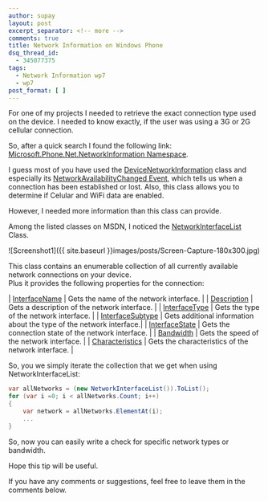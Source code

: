 ```yaml
---
author: supay
layout: post
excerpt_separator: <!-- more -->
comments: true
title: Network Information on Windows Phone
dsq_thread_id:
  - 345077375
tags:
  - Network Information wp7
  - wp7
post_format: [ ]
---
```

For one of my projects I needed to retrieve the exact connection type used on the device. I needed to know exactly, if the user was using a 3G or 2G cellular connection.

So, after a quick search I found the following link: [Microsoft.Phone.Net.NetworkInformation Namespace][1].

I guess most of you have used the [DeviceNetworkInformation][2] class and especially its [NetworkAvailabilityChanged Event][3], which tells us when a connection has been established or lost. Also, this class allows you to determine if Celular and WiFi data are enabled.

However, I needed more information than this class can provide.
<!-- more -->
Among the listed classes on MSDN, I noticed the [NetworkInterfaceList][5] Class.

![Screenshot1]({{ site.baseurl }}images/posts/Screen-Capture-180x300.jpg)

This class contains an enumerable collection of all currently available network connections on your device.  
Plus it provides the following properties for the connection:

| [InterfaceName][6] | Gets the name of the network interface. |
| [Description][7] | Gets a description of the network interface. |
| [InterfaceType][8] | Gets the type of the network interface. |
| [InterfaceSubtype][9] | Gets additional information about the type of the network interface.|
| [InterfaceState][10] | Gets the connection state of the network interface. |
| [Bandwidth][11] | Gets the speed of the network interface. |
| [Characteristics][12] | Gets the characteristics of the network interface. |

So, you we simply iterate the collection that we get when using NetworkInterfaceList:

```csharp
var allNetworks = (new NetworkInterfaceList()).ToList();
for (var i =0; i < allNetworks.Count; i++)
{
    var network = allNetworks.ElementAt(i);
    ...
}
```

So, now you can easily write a check for specific network types or bandwidth.

Hope this tip will be useful.

If you have any comments or suggestions, feel free to leave them in the comments below.

 [1]: http://msdn.microsoft.com/en-us/library/ff707715(v=VS.92).aspx "Microsoft.Phone.Net.NetworkInformation Namespace"
 [2]: http://msdn.microsoft.com/en-us/library/microsoft.phone.net.networkinformation.devicenetworkinformation(v=VS.92).aspx "DeviceNetworkInformation Class"
 [3]: http://msdn.microsoft.com/en-us/library/microsoft.phone.net.networkinformation.devicenetworkinformation.networkavailabilitychanged(v=VS.92).aspx "NetworkAvailabilityChanged Event"
 [5]: http://msdn.microsoft.com/en-us/library/microsoft.phone.net.networkinformation.networkinterfacelist(v=VS.92).aspx "NetworkInterfaceList"
 [6]: http://msdn.microsoft.com/en-us/library/microsoft.phone.net.networkinformation.networkinterfaceinfo.interfacename%28v=VS.92%29.aspx
 [7]: http://msdn.microsoft.com/en-us/library/microsoft.phone.net.networkinformation.networkinterfaceinfo.description%28v=VS.92%29.aspx
 [8]: http://msdn.microsoft.com/en-us/library/microsoft.phone.net.networkinformation.networkinterfaceinfo.interfacetype%28v=VS.92%29.aspx
 [9]: http://msdn.microsoft.com/en-us/library/microsoft.phone.net.networkinformation.networkinterfaceinfo.interfacesubtype%28v=VS.92%29.aspx
 [10]: http://msdn.microsoft.com/en-us/library/microsoft.phone.net.networkinformation.networkinterfaceinfo.interfacestate%28v=VS.92%29.aspx
 [11]: http://msdn.microsoft.com/en-us/library/microsoft.phone.net.networkinformation.networkinterfaceinfo.bandwidth%28v=VS.92%29.aspx
 [12]: http://msdn.microsoft.com/en-us/library/microsoft.phone.net.networkinformation.networkinterfaceinfo.characteristics%28v=VS.92%29.aspx
